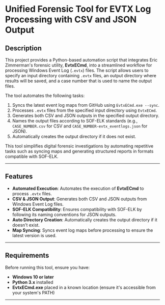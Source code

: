 # Unified Forensic Tool for EVTX Log Processing with CSV and JSON Output

## Description

This project provides a Python-based automation script that integrates Eric Zimmerman's forensic utility, **EvtxECmd**, into a streamlined workflow for processing Windows Event Log (`.evtx`) files. The script allows users to specify an input directory containing `.evtx` files, an output directory where results will be saved, and a case number that is used to name the output files.

The tool automates the following tasks:
1. Syncs the latest event log maps from GitHub using `EvtxECmd.exe --sync`.
2. Processes `.evtx` files from the specified input directory using `EvtxECmd`.
3. Generates both CSV and JSON outputs in the specified output directory.
4. Names the output files according to SOF-ELK standards (e.g., `CASE_NUMBER.csv` for CSV and `CASE_NUMBER-evtx_eventlogs.json` for JSON).
5. Automatically creates the output directory if it does not exist.

This tool simplifies digital forensic investigations by automating repetitive tasks such as syncing maps and generating structured reports in formats compatible with SOF-ELK.

---

## Features

- **Automated Execution**: Automates the execution of **EvtxECmd** to process `.evtx` files.
- **CSV & JSON Output**: Generates both CSV and JSON outputs from Windows Event Log files.
- **SOF-ELK Compatibility**: Ensures compatibility with SOF-ELK by following its naming conventions for JSON outputs.
- **Auto Directory Creation**: Automatically creates the output directory if it doesn't exist.
- **Map Syncing**: Syncs event log maps before processing to ensure the latest version is used.

---

## Requirements

Before running this tool, ensure you have:
- **Windows 10 or later**
- **Python 3.x** installed
- **EvtxECmd.exe** placed in a known location (ensure it's accessible from your system's PATH)

---
